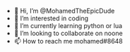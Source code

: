 - 👋 Hi, I’m @MohamedTheEpicDude
- 👀 I’m interested in coding
- 🌱 I’m currently learning python or lua
- 💞️ I’m looking to collaborate on noone
- 📫 How to reach me mohamed#8648

<!---
MohamedTheEpicDude/MohamedTheEpicDude is a ✨ special ✨ repository because its `README.md` (this file) appears on your GitHub profile.
You can click the Preview link to take a look at your changes.
--->
